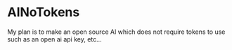 # AINoTokens
My plan is to make an open source AI which does not require tokens to use such as an open ai api key, etc... 
